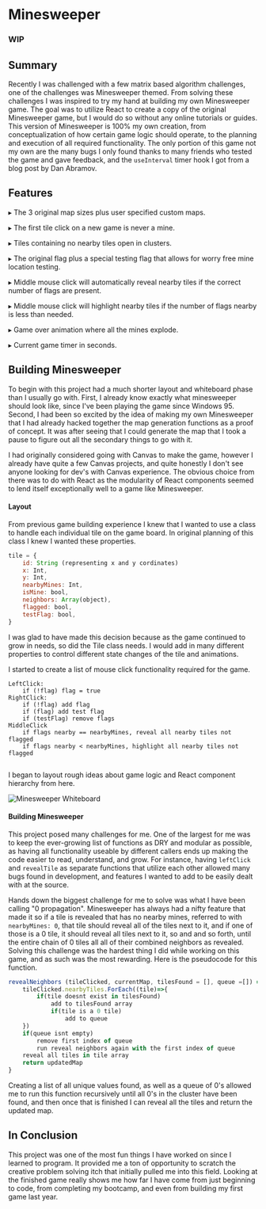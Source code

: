 # Minesweeper

### WIP

## Summary

Recently I was challenged with a few matrix based algorithm challenges, one of the challenges was Minesweeper themed. From solving these challenges I was inspired to try my hand at building my own Minesweeper game. The goal was to utilize React to create a copy of the original Minesweeper game, but I would do so without any online tutorials or guides. This version of Minesweeper is 100% my own creation, from conceptualization of how certain game logic should operate, to the planning and execution of all required functionality. The only portion of this game not my own are the many bugs I only found thanks to many friends who tested the game and gave feedback, and the `useInterval` timer hook I got from a blog post by Dan Abramov.

## Features

▸ The 3 original map sizes plus user specified custom maps.

▸ The first tile click on a new game is never a mine.

▸ Tiles containing no nearby tiles open in clusters.

▸ The original flag plus a special testing flag that allows for worry free mine location testing.

▸ Middle mouse click will automatically reveal nearby tiles if the correct number of flags are present.

▸ Middle mouse click will highlight nearby tiles if the number of flags nearby is less than needed.

▸ Game over animation where all the mines explode.

▸ Current game timer in seconds.

## Building Minesweeper

To begin with this project had a much shorter layout and whiteboard phase than I usually go with. First, I already know exactly what minesweeper should look like, since I've been playing the game since Windows 95. Second, I had been so excited by the idea of making my own Minesweeper that I had already hacked together the map generation functions as a proof of concept. It was after seeing that I could generate the map that I took a pause to figure out all the secondary things to go with it. 

I had originally considered going with Canvas to make the game, however I already have quite a few Canvas projects, and quite honestly I don't see anyone looking for dev's with Canvas experience. The obvious choice from there was to do with React as the modularity of React components seemed to lend itself exceptionally well to a game like Minesweeper.

#### Layout

From previous game building experience I knew that I wanted to use a class to handle each individual tile on the game board. In original planning of this class I knew I wanted these properties.

```js
tile = {
    id: String (representing x and y cordinates)
    x: Int,
    y: Int,
	nearbyMines: Int,
    isMine: bool,
    neighbors: Array(object),
    flagged: bool,
    testFlag: bool,
}
```

I was glad to have made this decision because as the game continued to grow in needs, so did the Tile class needs. I would add in many different properties to control different state changes of the tile and animations.



I started to create a list of mouse click functionality required for the game.

```
LeftClick:
	if (!flag) flag = true
RightClick:
	if (!flag) add flag
	if (flag) add test flag
	if (testFlag) remove flags
MiddleClick	
	if flags nearby == nearbyMines, reveal all nearby tiles not flagged
	if flags nearby < nearbyMines, highlight all nearby tiles not flagged
	
```



I began to layout rough ideas about game logic and React component hierarchy from here.

![Minesweeper Whiteboard](https://githubmdimages.s3-us-west-2.amazonaws.com/Minesweeper+Whiteboard.PNG)



#### Building Minesweeper

This project posed many challenges for me. One of the largest for me was to keep the ever-growing list of functions as DRY and modular as possible, as having all functionality useable by different callers ends up making the code easier to read, understand, and grow. For instance, having `leftClick` and `revealTile` as separate functions that utilize each other allowed many bugs found in development, and features I wanted to add to be easily dealt with at the source.

Hands down the biggest challenge for me to solve was what I have been calling "0 propagation". Minesweeper has always had a nifty feature that made it so if a tile is  revealed that has no nearby mines, referred to with `nearbyMines: 0`, that tile should reveal all of the tiles next to it, and if one of those is a 0 tile, it should reveal all tiles next to it, so and and so forth, until the entire chain of 0 tiles all all of their combined neighbors as revealed. Solving this challenge was the hardest thing I did while working on this game, and as such was the most rewarding. Here is the pseudocode for this function.

```js
revealNeighbors (tileClicked, currentMap, tilesFound = [], queue =[]) =>{
    tileClicked.nearbyTiles.ForEach((tile)=>{
		if(tile doesnt exist in tilesFound)
            add to tilesFound array
            if(tile is a 0 tile)
                add to queue
	})
	if(queue isnt empty)
        remove first index of queue
        run reveal neighbors again with the first index of queue
    reveal all tiles in tile array
    return updatedMap
} 
```

Creating a list of all unique values found, as well as a queue of 0's allowed me to run this function recursively until all 0's in the cluster have been found, and then once that is finished I can reveal all the tiles and return the updated map.

## In Conclusion

This project was one of the most fun things I have worked on since I learned to program. It provided me a ton of opportunity to scratch the creative problem solving itch that initially pulled me into this field. Looking at the finished game really shows me how far I have come from just beginning to code, from completing my bootcamp, and even from building my first game last year.

